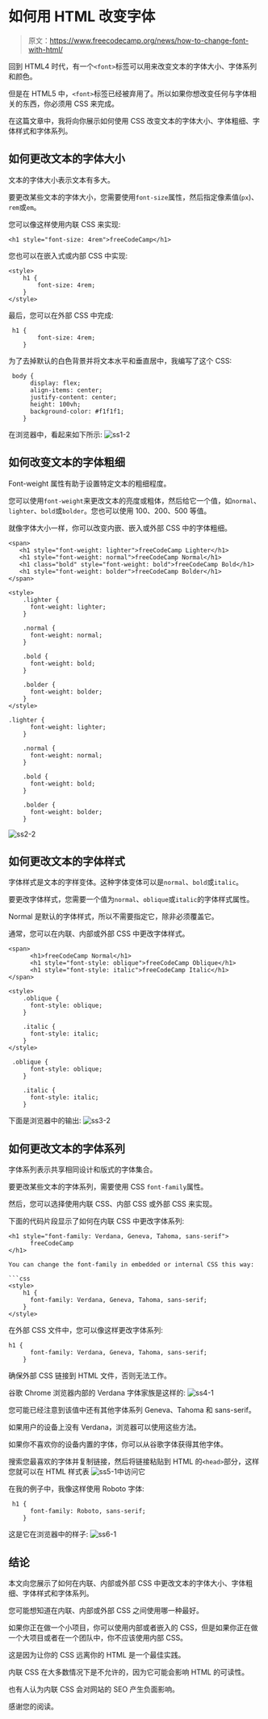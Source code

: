 # 如何用 HTML 改变字体

> 原文：<https://www.freecodecamp.org/news/how-to-change-font-with-html/>

回到 HTML4 时代，有一个`<font>`标签可以用来改变文本的字体大小、字体系列和颜色。

但是在 HTML5 中，`<font>`标签已经被弃用了。所以如果你想改变任何与字体相关的东西，你必须用 CSS 来完成。

在这篇文章中，我将向你展示如何使用 CSS 改变文本的字体大小、字体粗细、字体样式和字体系列。

## 如何更改文本的字体大小

文本的字体大小表示文本有多大。

要更改某些文本的字体大小，您需要使用`font-size`属性，然后指定像素值(`px`)、`rem`或`em`。

您可以像这样使用内联 CSS 来实现:

```
<h1 style="font-size: 4rem">freeCodeCamp</h1> 
```

您也可以在嵌入式或内部 CSS 中实现:

```
<style>
    h1 {
        font-size: 4rem;
    }
</style> 
```

最后，您可以在外部 CSS 中完成:

```
 h1 {
        font-size: 4rem;
    } 
```

为了去掉默认的白色背景并将文本水平和垂直居中，我编写了这个 CSS:

```
 body {
      display: flex;
      align-items: center;
      justify-content: center;
      height: 100vh;
      background-color: #f1f1f1;
    } 
```

在浏览器中，看起来如下所示:
![ss1-2](img/98f5b5686441be938b9df678ec32fd76.png)

## 如何改变文本的字体粗细

Font-weight 属性有助于设置特定文本的粗细程度。

您可以使用`font-weight`来更改文本的亮度或粗体，然后给它一个值，如`normal`、`lighter`、`bold`或`bolder`。您也可以使用 100、200、500 等值。

就像字体大小一样，你可以改变内嵌、嵌入或外部 CSS 中的字体粗细。

```
<span>
   <h1 style="font-weight: lighter">freeCodeCamp Lighter</h1>
   <h1 style="font-weight: normal">freeCodeCamp Normal</h1>
   <h1 class="bold" style="font-weight: bold">freeCodeCamp Bold</h1>
   <h1 style="font-weight: bolder">freeCodeCamp Bolder</h1>
</span> 
```

```
<style>
    .lighter {
      font-weight: lighter;
    }

    .normal {
      font-weight: normal;
    }

    .bold {
      font-weight: bold;
    }

    .bolder {
      font-weight: bolder;
    }
</style> 
```

```
.lighter {
      font-weight: lighter;
    }

    .normal {
      font-weight: normal;
    }

    .bold {
      font-weight: bold;
    }

    .bolder {
      font-weight: bolder;
    } 
```

![ss2-2](img/b0bfc477ea3113f6b330ebf7f0505f1a.png)

## 如何更改文本的字体样式

字体样式是文本的字样变体。这种字体变体可以是`normal`、`bold`或`italic`。

要更改字体样式，您需要一个值为`normal`、`oblique`或`italic`的字体样式属性。

Normal 是默认的字体样式，所以不需要指定它，除非必须覆盖它。

通常，您可以在内联、内部或外部 CSS 中更改字体样式。

```
<span>
      <h1>freeCodeCamp Normal</h1>
      <h1 style="font-style: oblique">freeCodeCamp Oblique</h1>
      <h1 style="font-style: italic">freeCodeCamp Italic</h1>
</span> 
```

```
<style>
    .oblique {
      font-style: oblique;
    }

    .italic {
      font-style: italic;
    }
</style> 
```

```
 .oblique {
      font-style: oblique;
    }

    .italic {
      font-style: italic;
    } 
```

下面是浏览器中的输出:
![ss3-2](img/1a114f3f1eed0e5243c9844e94adb3b9.png)

## 如何更改文本的字体系列

字体系列表示共享相同设计和版式的字体集合。

要更改某些文本的字体系列，需要使用 CSS `font-family`属性。

然后，您可以选择使用内联 CSS、内部 CSS 或外部 CSS 来实现。

下面的代码片段显示了如何在内联 CSS 中更改字体系列:

```
<h1 style="font-family: Verdana, Geneva, Tahoma, sans-serif">
      freeCodeCamp
</h1>

You can change the font-family in embedded or internal CSS this way:

```css
<style>
    h1 {
      font-family: Verdana, Geneva, Tahoma, sans-serif;
    }
</style> 
```

在外部 CSS 文件中，您可以像这样更改字体系列:

```
h1 {
      font-family: Verdana, Geneva, Tahoma, sans-serif;
    } 
```

确保外部 CSS 链接到 HTML 文件，否则无法工作。

谷歌 Chrome 浏览器内部的 Verdana 字体家族是这样的:
![ss4-1](img/2be0d5f66429cf6c7ed99073542c34ed.png)

您可能已经注意到该值中还有其他字体系列 Geneva、Tahoma 和 sans-serif。

如果用户的设备上没有 Verdana，浏览器可以使用这些方法。

如果你不喜欢你的设备内置的字体，你可以从谷歌字体获得其他字体。

搜索您最喜欢的字体并复制链接，然后将链接粘贴到 HTML 的`<head>`部分，这样您就可以在 HTML 样式表
![ss5-1](img/f1f31434a78f7e3f76f40a5d51c80924.png)中访问它

在我的例子中，我像这样使用 Roboto 字体:

```
 h1 {
      font-family: Roboto, sans-serif;
    } 
```

这是它在浏览器中的样子:
![ss6-1](img/6b913cb9fd14284c5770488cf17cbaa7.png)

## 结论

本文向您展示了如何在内联、内部或外部 CSS 中更改文本的字体大小、字体粗细、字体样式和字体系列。

您可能想知道在内联、内部或外部 CSS 之间使用哪一种最好。

如果你正在做一个小项目，你可以使用内部或者嵌入的 CSS，但是如果你正在做一个大项目或者在一个团队中，你不应该使用内部 CSS。

这是因为让你的 CSS 远离你的 HTML 是一个最佳实践。

内联 CSS 在大多数情况下是不允许的，因为它可能会影响 HTML 的可读性。

也有人认为内联 CSS 会对网站的 SEO 产生负面影响。

感谢您的阅读。